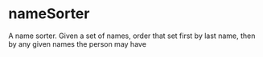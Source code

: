 # nameSorter
A name sorter. Given a set of names, order that set first by last name, then by any given names the person may have
